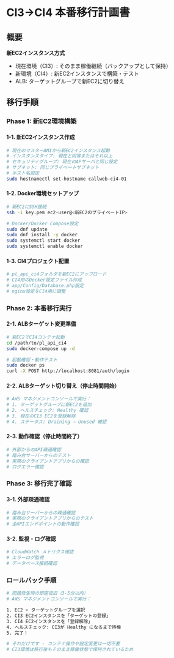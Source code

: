 # CI3→CI4 本番移行計画書

## 概要
**新EC2インスタンス方式**
- 現在環境（CI3）: そのまま稼働継続（バックアップとして保持）
- 新環境（CI4）: 新EC2インスタンスで構築・テスト
- ALB: ターゲットグループで新EC2に切り替え

## 移行手順

### Phase 1: 新EC2環境構築

#### 1-1. 新EC2インスタンス作成
```bash
# 現在のマスターAMIから新EC2インスタンス起動
# インスタンスタイプ: 現在と同等またはそれ以上
# セキュリティグループ: 現在のAPサーバと同じ設定
# サブネット: 同じプライベートサブネット
# ホスト名設定
sudo hostnamectl set-hostname callweb-ci4-01
```

#### 1-2. Docker環境セットアップ
```bash
# 新EC2にSSH接続
ssh -i key.pem ec2-user@<新EC2のプライベートIP>

# Docker/Docker Compose設定
sudo dnf update
sudo dnf install -y docker
sudo systemctl start docker
sudo systemctl enable docker
```

#### 1-3. CI4プロジェクト配置
```bash
# pl_api_ci4フォルダを新EC2にアップロード
# CI4用のDocker設定ファイル作成
# app/Config/Database.php設定
# nginx設定をCI4用に調整
```

### Phase 2: 本番移行実行

#### 2-1. ALBターゲット変更準備
```bash
# 新EC2でCI4コンテナ起動
cd /path/to/pl_api_ci4
sudo docker-compose up -d

# 起動確認・動作テスト
sudo docker ps
curl -X POST http://localhost:8081/auth/login
```

#### 2-2. ALBターゲット切り替え（停止時間開始）
```bash
# AWS マネジメントコンソールで実行：
# 1. ターゲットグループに新EC2を追加
# 2. ヘルスチェック: Healthy 確認
# 3. 現在のCI3 EC2を登録解除
# 4. ステータス: Draining → Unused 確認
```

#### 2-3. 動作確認（停止時間終了）
```bash
# 外部からのAPI疎通確認
# 踏み台サーバーからのテスト
# 実際のクライアントアプリからの確認
# ログエラー確認
```

### Phase 3: 移行完了確認

#### 3-1. 外部疎通確認
```bash
# 踏み台サーバーからの疎通確認
# 実際のクライアントアプリからのテスト
# 全APIエンドポイントの動作確認
```

#### 3-2. 監視・ログ確認
```bash
# CloudWatch メトリクス確認
# エラーログ監視
# データベース接続確認
```


### ロールバック手順

```bash
# 問題発生時の即座復旧（3-5分以内）
# AWS マネジメントコンソールで実行：

1. EC2 > ターゲットグループを選択
2. CI3 EC2インスタンスを「ターゲットの登録」
3. CI4 EC2インスタンスを「登録解除」
4. ヘルスチェック: CI3が Healthy になるまで待機
5. 完了！

# それだけです - コンテナ操作や設定変更は一切不要
# CI3環境は移行後もそのまま稼働状態で保持されているため
```
